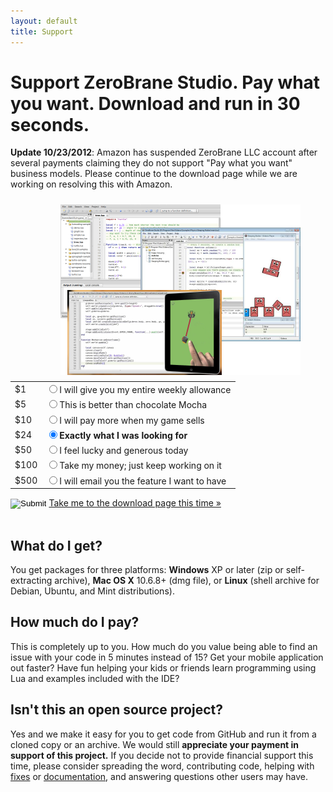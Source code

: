 ```yaml
---
layout: default
title: Support
---
```


# Support ZeroBrane Studio. Pay what you want. Download and run in 30 seconds.

**Update 10/23/2012**: Amazon has suspended ZeroBrane LLC account after several payments claiming they do not support "Pay what you want" business models. Please continue to the download page while we are working on resolving this with Amazon.

<img style="float: right; padding: 10px 40px 10px 0px" src="images/lua-ide-benefits-screenshot.png" />

<form action="https://authorize.payments.amazon.com/pba/paypipeline" method="post">
  <input type="hidden" name="returnUrl" value="http://studio.zerobrane.com/download.html" />
  <input type="hidden" name="processImmediate" value="1" />
  <input type="hidden" name="accessKey" value="11SEM03K88SD016FS1G2" />
  <input type="hidden" name="collectShippingAddress" value="0" />
  <input type="hidden" name="isDonationWidget" value="0" />
  <input type="hidden" name="amazonPaymentsAccountId" value="OJTYLZFEJNKY1APV69AUQEB63URVVVN6GMMA8V" />
  <input type="hidden" name="referenceId" value="ZeroBraneStudio" />
  <input type="hidden" name="cobrandingStyle" value="logo" />
  <input type="hidden" name="immediateReturn" value="1" />
  <input type="hidden" name="description" value="ZeroBrane Studio" />
<table class="payment" id="payment-options">
<tr><td class="amount">  $1</td><td class="description"><input name="amount" id="amount1" value="USD 1" type="radio" /><label for="amount1">I will give you my entire weekly allowance</label></td></tr>
<tr><td class="amount">  $5</td><td class="description"><input name="amount" id="amount5" value="USD 5" type="radio" /><label for="amount5">This is better than chocolate Mocha</label></td></tr>
<tr><td class="amount"> $10</td><td class="description"><input name="amount" id="amount10" value="USD 10" type="radio" /><label for="amount10">I will pay more when my game sells</label></td></tr>
<tr><td class="amount"> $24</td><td class="description"><input name="amount" id="amount24" checked="checked" value="USD 24" type="radio" /><label for="amount24"><strong>Exactly what I was looking for</strong></label></td></tr>
<tr><td class="amount"> $50</td><td class="description"><input name="amount" id="amount50" value="USD 50" type="radio" /><label for="amount50">I feel lucky and generous today</label></td></tr>
<tr><td class="amount">$100</td><td class="description"><input name="amount" id="amount100" value="USD 100" type="radio" /><label for="amount100">Take my money; just keep working on it</label></td></tr>
<tr><td class="amount">$500</td><td class="description"><input name="amount" id="amount500" value="USD 500" type="radio" /><label for="amount500">I will email you the feature I want to have</label></td></tr>
</table>
<div id="next-step">
  <input class="payment-button" type="image" src="http://g-ecx.images-amazon.com/images/G/01/asp/beige_small_paynow_withlogo_whitebg.gif" border="0" />
  <a href="download.html?not-this-time" id="no-payment-text">Take me to the download page this time &#187;</a>
</div>
</form>

<div class="separator">&nbsp;</div>

## What do I get?
You get packages for three platforms:
**Windows** XP or later (zip or self-extracting archive), **Mac OS X** 10.6.8+ (dmg file), or **Linux** (shell archive for Debian, Ubuntu, and Mint distributions).

## How much do I pay?
This is completely up to you. How much do you value being able to find
an issue with your code in 5 minutes instead of 15? Get your mobile 
application out faster? Have fun helping your kids or friends learn
programming using Lua and examples included with the IDE?

## Isn't this an open source project?
Yes and we make it easy for you to get code from GitHub and
run it from a cloned copy or an archive. We would still **appreciate your 
payment in support of this project.** If you decide not to provide financial
support this time, please consider spreading the word, contributing code,
helping with [fixes](https://github.com/pkulchenko/ZeroBraneStudio/issues)
or [documentation](https://github.com/pkulchenko/ZeroBraneStudio/tree/gh-pages),
and answering questions other users may have.
